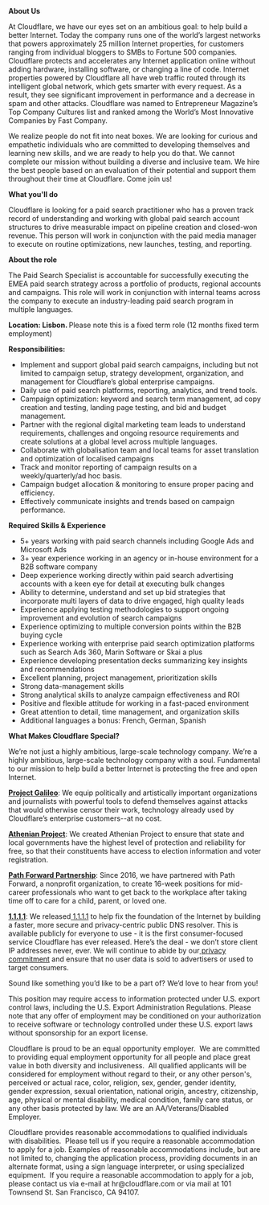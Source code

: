 <div class="content-intro">
	<div><strong>About Us</strong></div>
	<div>
		<p><span style="font-weight: 400;">At Cloudflare, we have our eyes set on an ambitious goal: to help build a better Internet. Today the company runs one of the world’s largest networks that powers approximately 25 million Internet properties, for customers ranging from individual bloggers to SMBs to Fortune 500 companies. Cloudflare protects and accelerates any Internet application online without adding hardware, installing software, or changing a line of code. Internet properties powered by Cloudflare all have web traffic routed through its intelligent global network, which gets smarter with every request. As a result, they see significant improvement in performance and a decrease in spam and other attacks. Cloudflare was named to Entrepreneur Magazine’s Top Company Cultures list and ranked among the World’s Most Innovative Companies by Fast Company.</span><span style="font-weight: 400;">&nbsp;</span></p>
		<p><span style="font-weight: 400;">We realize people do not fit into neat boxes. We are looking for curious and empathetic individuals who are committed to developing themselves and learning new skills, and we are ready to help you do that. We cannot complete our mission without building a diverse and inclusive team. We hire the best people based on an evaluation of their potential and support them throughout their time at Cloudflare. Come join us!&nbsp;</span></p>
	</div>
</div>
<p><strong>What you'll do</strong></p>
<p>Cloudflare is looking for a paid search practitioner who has a proven track record of understanding and working with global paid search account structures to drive measurable impact on pipeline creation and closed-won revenue. This person will work in conjunction with the paid media manager to execute on routine optimizations, new launches, testing, and reporting.&nbsp;</p>
<p><strong>About the role</strong></p>
<p>The Paid Search Specialist is accountable for successfully executing the EMEA paid search strategy across a portfolio of products, regional accounts and campaigns. This role will work in conjunction with internal teams across the company to execute an industry-leading paid search program in multiple languages.&nbsp;</p>
<p><strong>Location: Lisbon. </strong>Please note this is a fixed term role (12 months fixed term employment)</p>
<p><strong>Responsibilities:</strong></p>
<ul>
	<li>Implement and support global paid search campaigns, including but not limited to campaign setup, strategy development, organization, and management for Cloudflare’s global enterprise campaigns.&nbsp;</li>
	<li>Daily use of paid search platforms, reporting, analytics, and trend tools.</li>
	<li>Campaign optimization: keyword and search term management, ad copy creation and testing, landing page testing, and bid and budget management.</li>
	<li>Partner with the regional digital marketing team leads to understand requirements, challenges and ongoing resource requirements and create solutions at a global level across multiple languages.</li>
	<li>Collaborate with globalisation team and local teams for asset translation and optimization of localised campaigns</li>
	<li>Track and monitor reporting of campaign results on a weekly/quarterly/ad hoc basis.</li>
	<li>Campaign budget allocation &amp; monitoring to ensure proper pacing and efficiency.</li>
	<li>Effectively communicate insights and trends based on campaign performance.</li>
</ul>
<p><strong>Required Skills &amp; Experience</strong></p>
<ul>
	<li>5+ years working with paid search channels including Google Ads and Microsoft Ads</li>
	<li>3+ year experience working in an agency or in-house environment for a B2B software company</li>
	<li>Deep experience working directly within paid search advertising accounts with a keen eye for detail at executing bulk changes</li>
	<li>Ability to determine, understand and set up bid strategies that incorporate multi layers of data to drive engaged, high quality leads</li>
	<li>Experience applying testing methodologies to support ongoing improvement and evolution of search campaigns</li>
	<li>Experience optimizing to multiple conversion points within the B2B buying cycle</li>
	<li>Experience working with enterprise paid search optimization platforms such as Search Ads 360, Marin Software or Skai a plus</li>
	<li>Experience developing presentation decks summarizing key insights and recommendations</li>
	<li>Excellent planning, project management, prioritization skills</li>
	<li>Strong data-management skills</li>
	<li>Strong analytical skills to analyze campaign effectiveness and ROI</li>
	<li>Positive and flexible attitude for working in a fast-paced environment</li>
	<li>Great attention to detail, time management, and organization skills</li>
	<li>Additional languages a bonus: French, German, Spanish</li>
</ul>
<div class="content-conclusion">
	<p><strong>What Makes Cloudflare Special?</strong></p>
	<p><span style="font-weight: 400;">We’re not just a highly ambitious, large-scale technology company. We’re a highly ambitious, large-scale technology company with a soul. Fundamental to our mission to help build a better Internet is protecting the free and open Internet.</span></p>
	<p><a href="https://blog.cloudflare.com/protecting-free-expression-online/"><strong>Project Galileo</strong></a><span style="font-weight: 400;">: We equip politically and artistically important organizations and journalists with powerful tools to defend themselves against attacks that would otherwise censor their work, technology already used by Cloudflare’s enterprise customers--at no cost.</span></p>
	<p><strong><a href="https://www.cloudflare.com/athenian/">Athenian Project</a></strong><span style="font-weight: 400;">: We created Athenian Project to ensure that state and local governments have the highest level of protection and reliability for free, so that their constituents have access to election information and voter registration.</span></p>
	<p><a href="https://blog.cloudflare.com/tag/path-forward/"><strong>Path Forward Partnership</strong></a><span style="font-weight: 400;">: Since 2016, we have partnered with Path Forward, a nonprofit organization, to create 16-week positions for mid-career professionals who want to get back to the workplace after taking time off to care for a child, parent, or loved one.</span></p>
	<p><a href="https://1.1.1.1/"><strong>1.1.1.1</strong></a><span style="font-weight: 400;">: We released</span><a href="https://1.1.1.1/"> <span style="font-weight: 400;">1.1.1.1</span></a><span style="font-weight: 400;"> to help fix the foundation of the Internet by building a faster, more secure and privacy-centric public DNS resolver. This is available publicly for everyone to use - it is the first consumer-focused service Cloudflare has ever released. Here’s the deal - we don’t store client IP addresses never, ever. We will continue to abide by our</span><a href="https://developers.cloudflare.com/1.1.1.1/privacy/public-dns-resolver"> privacy commitment</a><span style="font-weight: 400;"> and ensure that no user data is sold to advertisers or used to target consumers.</span></p>
	<p><span style="font-weight: 400;">Sound like something you’d like to be a part of? We’d love to hear from you!</span></p>
	<p><span style="font-weight: 400;">This position may require access to information protected under U.S. export control laws, including the U.S. Export Administration Regulations. Please note that any offer of employment may be conditioned on your authorization to receive software or technology controlled under these U.S. export laws without sponsorship for an export license.</span></p>
	<p><span style="font-weight: 400;">Cloudflare is proud to be an equal opportunity employer. &nbsp;We are committed to providing equal employment opportunity for all people and place great value in both diversity and inclusiveness. &nbsp;All qualified applicants will be considered for employment without regard to their, or any other person's, perceived or actual</span> <span style="font-weight: 400;">race, color, religion, sex, gender, gender identity, gender expression, sexual orientation, national origin, ancestry, citizenship, age, physical or mental disability, medical condition, family care status, or any other basis protected by law. </span><span style="font-weight: 400;">We are an AA/Veterans/Disabled Employer.</span></p>
	<p><span style="font-weight: 400;">Cloudflare provides reasonable accommodations to qualified individuals with disabilities. &nbsp;Please tell us if you require a reasonable accommodation to apply for a job. Examples of reasonable accommodations include, but are not limited to, changing the application process, providing documents in an alternate format, using a sign language interpreter, or using specialized equipment. &nbsp;If you require a reasonable accommodation to apply for a job, please contact us via e-mail at </span><span style="font-weight: 400;">hr@cloudflare.com</span><span style="font-weight: 400;"> or via mail at 101 Townsend St. San Francisco, CA 94107.</span></p>
</div>